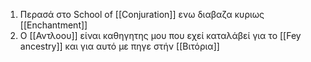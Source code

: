 1. Περασά στο School of [[Conjuration]] ενω διαβαζα κυριως [[Enchantment]]
2. Ο [[Αντλοου]] είναι καθηγητης μου που εχεί καταλάβεί για το [[Fey ancestry]] και για αυτό με πηγε στήν [[Βιτόρια]]